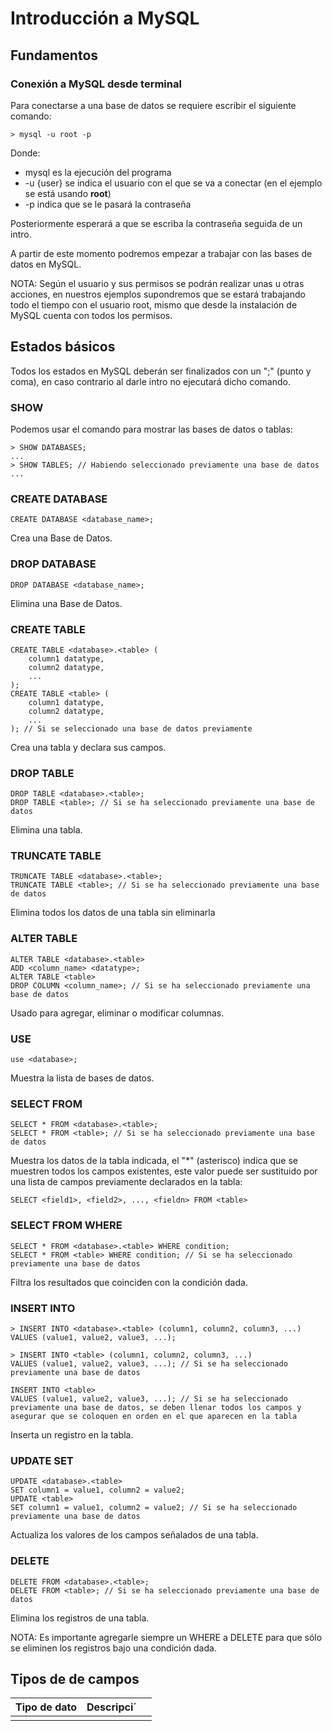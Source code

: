 # Introducción a MySQL

## Fundamentos

### Conexión a MySQL desde terminal

Para conectarse a una base de datos se requiere escribir el siguiente comando:

    > mysql -u root -p

Donde:

- mysql es la ejecución del programa
- -u {user} se indica el usuario con el que se va a conectar (en el ejemplo se está usando **root**)
- -p indica que se le pasará la contraseña

Posteriormente esperará a que se escriba la contraseña seguida de un intro.

A partir de este momento podremos empezar a trabajar con las bases de datos en MySQL.

NOTA: Según el usuario y sus permisos se podrán realizar unas u otras acciones, en nuestros ejemplos supondremos que se estará trabajando todo el tiempo con el usuario root, mismo que desde la instalación de MySQL cuenta con todos los permisos.

## Estados básicos

Todos los estados en MySQL deberán ser finalizados con un ";" (punto y coma), en caso contrario al darle intro no ejecutará dicho comando.

### SHOW

Podemos usar el comando para mostrar las bases de datos o tablas:

	> SHOW DATABASES;
	...
	> SHOW TABLES; // Habiendo seleccionado previamente una base de datos
	...

### CREATE  DATABASE

	CREATE DATABASE <database_name>;

Crea una Base de Datos.

### DROP  DATABASE

	DROP DATABASE <database_name>;

Elimina una Base de Datos.

### CREATE  TABLE

	CREATE TABLE <database>.<table> (
		column1 datatype,
		column2 datatype,
		...
	);
	CREATE TABLE <table> (
		column1 datatype,
		column2 datatype,
		...
	); // Si se seleccionado una base de datos previamente

Crea una tabla y declara sus campos.

### DROP TABLE

	DROP TABLE <database>.<table>;
	DROP TABLE <table>; // Si se ha seleccionado previamente una base de datos

Elimina una tabla.

### TRUNCATE TABLE

	TRUNCATE TABLE <database>.<table>;
	TRUNCATE TABLE <table>; // Si se ha seleccionado previamente una base de datos

Elimina todos los datos de una tabla sin eliminarla

### ALTER TABLE

	ALTER TABLE <database>.<table>
	ADD <column_name> <datatype>;
	ALTER TABLE <table>
	DROP COLUMN <column_name>; // Si se ha seleccionado previamente una base de datos

Usado para agregar, eliminar o modificar columnas.

### USE

	use <database>;

Muestra la lista de bases de datos.

### SELECT FROM

    SELECT * FROM <database>.<table>;
    SELECT * FROM <table>; // Si se ha seleccionado previamente una base de datos

Muestra los datos de la tabla indicada, el "*" (asterisco) indica que se muestren todos los campos existentes, este valor puede ser sustituido por una lista de campos previamente declarados en la tabla:

	SELECT <field1>, <field2>, ..., <fieldn> FROM <table>

### SELECT FROM WHERE

    SELECT * FROM <database>.<table> WHERE condition;
    SELECT * FROM <table> WHERE condition; // Si se ha seleccionado previamente una base de datos

Filtra los resultados que coinciden con la condición dada.

### INSERT INTO

	> INSERT INTO <database>.<table> (column1, column2, column3, ...)
	VALUES (value1, value2, value3, ...);

	> INSERT INTO <table> (column1, column2, column3, ...)
	VALUES (value1, value2, value3, ...); // Si se ha seleccionado previamente una base de datos

	INSERT INTO <table>
	VALUES (value1, value2, value3, ...); // Si se ha seleccionado previamente una base de datos, se deben llenar todos los campos y asegurar que se coloquen en orden en el que aparecen en la tabla

Inserta un registro en la tabla.

### UPDATE SET

	UPDATE <database>.<table>
	SET column1 = value1, column2 = value2;
	UPDATE <table>
	SET column1 = value1, column2 = value2; // Si se ha seleccionado previamente una base de datos

Actualiza los valores de los campos señalados de una tabla.

### DELETE

	DELETE FROM <database>.<table>;
	DELETE FROM <table>; // Si se ha seleccionado previamente una base de datos

Elimina los registros de una tabla.

NOTA: Es importante agregarle siempre un WHERE a DELETE para que sólo se eliminen los registros bajo una condición dada.

## Tipos de de campos

| Tipo de dato | Descripci´ |  |
|--|--|--|
|  |  |  |

<!--stackedit_data:
eyJoaXN0b3J5IjpbMTQwMjk5NTM3Nyw2NDA2NzQ4NzhdfQ==
-->
